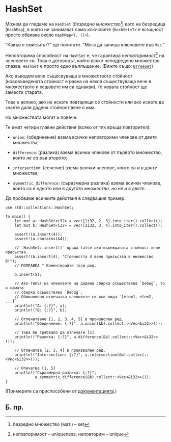 # HashSet

Можем да гледаме на `HashSet` (_безредно множество_[^set]) като на безредица (`HashMap`), в
която ни занимават само ключовете (`HashSet<T>` е всъщност просто обвивка около
`HashMap<T, ()>`).

"Какъв е смисълът?" ще попитате. "Мога да запиша ключовете във `Vec`."

Неповторима способност на `HashSet` е, че гарантира _неповторимост_[^unique] на членовете
си. Това е договорът, който всяко неподредено множество спазва. `HashSet` е просто
едно въплъщение. (Вижте също: [`BTreeSet`][treeset])

Ако въведем вече същесвуваща в множеството стойност (нововъведената стойност е равна
на някоя съществуваща вече в множеството и хешовете им са еднакви), то новата
стойност ще замести старата.

Това е велико, ако не искате повтарящи се стойности или ако искате да знаете
дали дадена стойност вече я има.

Но множествата могат и повече.

Те имат четири главни действия (всяко от тях връща повторител):

* `union`: (обединение) взема всички неповторими членове _от двете_ множества;

* `difference`: (разлика) взема всички членове от първото множество, които _не са във второто_;

* `intersection`: (сечение) взема всички членове, които са _и в двете_ множества;

* `symmetric_difference`: (съразмерна разлика) взема всички членове, които са _в едното или в другото множество, но не и в двете_.

Да пробваме всичките действия в следващия пример:

```rust,editable,ignore,mdbook-runnable
use std::collections::HashSet;

fn main() {
    let mut a: HashSet<i32> = vec![1i32, 2, 3].into_iter().collect();
    let mut b: HashSet<i32> = vec![2i32, 3, 4].into_iter().collect();

    assert!(a.insert(4));
    assert!(a.contains(&4));

    // `HashSet::insert()` връща false ако въвежданата стойност вече присъства.
    assert!(b.insert(4), "Стойността 4 вече присъства в множество B!");
    // ПОПРАВКА ^ Коментирайте този ред.

    b.insert(5);

    // Ako типът на членовете на дадена сбирка осъществява `Debug`, то и самата
    // сбирка осъществява `Debug`.
    // Обикновено отпечатва членовете си във вида `[elem1, elem2, ...]`
    println!("A: {:?}", a);
    println!("B: {:?}", b);

    // Отпечатваме [1, 2, 3, 4, 5] в произволен ред.
    println!("Обединение: {:?}", a.union(&b).collect::<Vec<&i32>>());

    // Това би трябвало да отпечати [1]
    println!("Разлика: {:?}", a.difference(&b).collect::<Vec<&i32>>());

    // Отпечатва [2, 3, 4] в произволен ред.
    println!("Intersection: {:?}", a.intersection(&b).collect::<Vec<&i32>>());

    // Опечатва [1, 5]
    println!("Съразмерна разлика: {:?}",
             a.symmetric_difference(&b).collect::<Vec<&i32>>());
}
```

(Примерите са приспособени от [документацията][hash-set].)

## Б. пр.

[^set]: безредно множество (мат.) – set 

[^unique]: неповторимост – uniqueness; неповторим – unique

[treeset]: https://doc.rust-lang.org/std/collections/struct.BTreeSet.html
[hash-set]: https://doc.rust-lang.org/std/collections/struct.HashSet.html#method.difference
